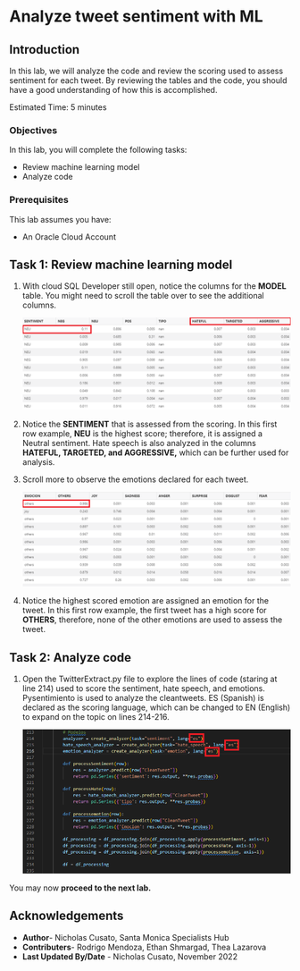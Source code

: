 # Analyze tweet sentiment with ML

## Introduction

In this lab, we will analyze the code and review the scoring used to assess sentiment for each tweet. By reviewing the tables and the code, you should have a good understanding of how this is accomplished.

Estimated Time: 5 minutes


### Objectives

In this lab, you will complete the following tasks:

- Review machine learning model
- Analyze code

### Prerequisites

This lab assumes you have:
- An Oracle Cloud Account

## Task 1: Review machine learning model

1. With cloud SQL Developer still open, notice the columns for the **MODEL** table. You might need to scroll the table over to see the additional columns.

    ![Model table for sentiment](images/sentiment.png) 

2. Notice the **SENTIMENT** that is assessed from the scoring. In this first row example, **NEU** is the highest score; therefore, it is assigned a Neutral sentiment. Hate speech is also analyzed in the columns **HATEFUL, TARGETED, and AGGRESSIVE,** which can be further used for analysis.

3. Scroll more to observe the emotions declared for each tweet.

    ![Model table for emotions](images/emotion.png) 

4. Notice the highest scored emotion are assigned an emotion for the tweet. In this first row example, the first tweet has a high score for **OTHERS**, therefore, none of the other emotions are used to assess the tweet.

## Task 2: Analyze code

1. Open the TwitterExtract.py file to explore the lines of code (staring at line 214) used to score the sentiment, hate speech, and emotions. Pysentimiento is used to analyze the cleantweets. ES (Spanish) is declared as the scoring language, which can be changed to EN (English) to expand on the topic on lines 214-216.

    ![Code for Sentiment](images/code.png)

You may now **proceed to the next lab.**

## Acknowledgements

- **Author**- Nicholas Cusato, Santa Monica Specialists Hub
- **Contributers**- Rodrigo Mendoza, Ethan Shmargad, Thea Lazarova
- **Last Updated By/Date** - Nicholas Cusato, November 2022